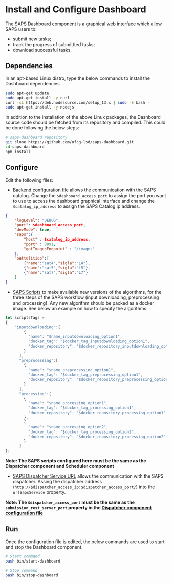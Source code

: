 # Install and Configure Dashboard

The SAPS Dashboard component is a graphical web interface which allow SAPS users to:
- submit new tasks;
- track the progress of submittted tasks;
- download successful tasks.
  
## Dependencies

In an apt-based Linux distro, type the below commands to install the Dashboard dependencies.

```bash
sudo apt-get update
sudo apt-get install -y curl
curl -sL https://deb.nodesource.com/setup_13.x | sudo -E bash -
sudo apt-get install -y nodejs
```

In addition to the installation of the above Linux packages, the Dashboard source code should be fetched from its repository and compiled. This could be done following the below steps:

```bash
# saps-dashboard repository
git clone https://github.com/ufcg-lsd/saps-dashboard.git
cd saps-dashboard
npm install
```

## Configure

Edit the following files:
- [Backend configuration file](/backend.config) allows the communication with the SAPS catalog. Change the ```$dashboard_access_port``` to assign the port you want to use to access the dashboard graphical interface and change the ```$catalog_ip_address``` to assign the SAPS Catalog ip address.

```json
{
  	"logLevel": "DEBUG",
  	"port": $dashboard_access_port,
  	"devMode": true,
  	"saps":{
		"host" : $catalog_ip_address,
		"port" : 8091,
		"getImagesEndpoint" : "/images" 
	},
	"sattelities":[
		{"name":"sat4","sigla":"L4"},
		{"name":"sat5","sigla":"L5"},
		{"name":"sat7","sigla":"L7"}
	]
}
```

- [SAPS Scripts](/public/dashboardApp.js) to make available new versions of the algorithms, for the three steps of the SAPS workflow (input downloading, preprocessing and processing). Any new algorithm should be packed as a docker image. See below an example on how to specify the algorithms:
    
```javascript
let scriptsTags =
{
    "inputdownloading":[
        {
          "name": "$name_inputdownloading_option1",
          "docker_tag": "$docker_tag_inputdownloading_option1",
          "docker_repository": "$docker_repository_inputdownloading_option1"
        }
      ],
      "preprocessing":[
        {
          "name": "$name_preprocessing_option1",
          "docker_tag": "$docker_tag_preprocessing_option1",
          "docker_repository": "$docker_repository_preprocessing_option1"
        }
      ],
      "processing":[
        {
          "name": "$name_processing_option1",
          "docker_tag": "$docker_tag_processing_option1",
          "docker_repository": "$docker_repository_processing_option1"
        },
        {
          "name": "$name_processing_option2",
          "docker_tag": "$docker_tag_processing_option2",
          "docker_repository": "$docker_repository_processing_option2"
        }
      ]
};
```
**Note: The SAPS scripts configured here must be the same as the Dispatcher component and Scheduler component**

- [SAPS Dispatcher Service URL](/public/dashboardApp.js) allows the communication with the SAPS dispatcher. Assing the dispatcher address (```http://$dispatcher_access_ip:$dispatcher_access_port/```) into the ```urlSapsService``` property.

**Note: The ```$dispatcher_access_port``` must be the same as the ```submission_rest_server_port``` property in the [Dispatcher component configuration file](https://github.com/ufcg-lsd/saps-engine/blob/develop/config/dispatcher.conf)**

## Run

Once the configuration file is edited, the below commands are used to start and stop the Dashboard component.

```bash
# Start command
bash bin/start-dashboard
```

```bash
# Stop command
bash bin/stop-dashboard
```
